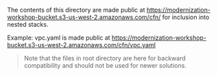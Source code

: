 The contents of this directory are made public at https://modernization-workshop-bucket.s3-us-west-2.amazonaws.com/cfn/ for inclusion into nested stacks.  

Example: vpc.yaml is made public at https://modernization-workshop-bucket.s3-us-west-2.amazonaws.com/cfn/vpc.yaml

> Note that the files in root directory are here for backward compatibility and should not be used for 
> newer solutions.